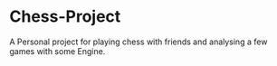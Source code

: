 # Chess-Project
A Personal project for playing chess with friends and analysing a few games with some Engine.
